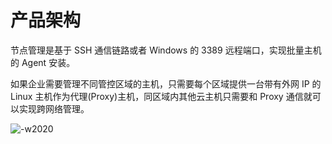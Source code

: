 # 产品架构

节点管理是基于 SSH 通信链路或者 Windows 的 3389 远程端口，实现批量主机的 Agent 安装。

如果企业需要管理不同管控区域的主机，只需要每个区域提供一台带有外网 IP 的 Linux 主机作为代理(Proxy)主机，同区域内其他云主机只需要和 Proxy 通信就可以实现跨网络管理。

![-w2020](./media/a219aaeefb7408dd1e4b45c7c942f767.png)


